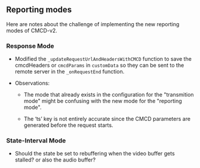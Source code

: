 ## Reporting modes

Here are notes about the challenge of implementing the new reporting modes of CMCD-v2.

### Response Mode

- Modified the `_updateRequestUrlAndHeadersWithCMCD` function to save the cmcdHeaders or `cmcdParams` in `customData` so they can be sent to the remote server in the `_onRequestEnd` function.

- Observations:
    - The mode that already exists in the configuration for the "transmition mode" might be confusing with the new mode for the "reporting mode".

    - The ‘ts’ key is not entirely accurate since the CMCD parameters are generated before the request starts.


### State-Interval Mode

- Should the state be set to rebuffering when the video buffer gets stalled? or also the audio buffer?